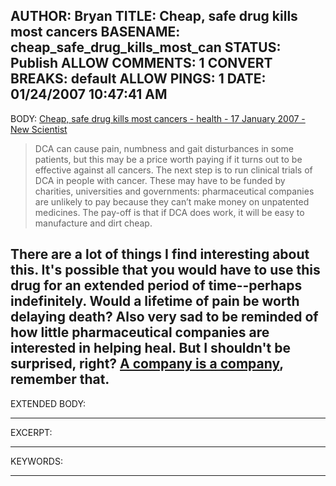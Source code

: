 AUTHOR: Bryan
TITLE: Cheap, safe drug kills most cancers
BASENAME: cheap_safe_drug_kills_most_can
STATUS: Publish
ALLOW COMMENTS: 1
CONVERT BREAKS: __default__
ALLOW PINGS: 1
DATE: 01/24/2007 10:47:41 AM
-----
BODY:
<a title="Cheap, safe drug kills most cancers - health - 17 January 2007 - New Scientist" href="http://www.newscientist.com/article.ns?id=dn10971&feedId=online-news_rss20">Cheap, safe drug kills most cancers - health - 17 January 2007 - New Scientist</a>

<blockquote>DCA can cause pain, numbness and gait disturbances in some patients, but this may be a price worth paying if it turns out to be effective against all cancers. The next step is to run clinical trials of DCA in people with cancer. These may have to be funded by charities, universities and governments: pharmaceutical companies are unlikely to pay because they can’t make money on unpatented medicines. The pay-off is that if DCA does work, it will be easy to manufacture and dirt cheap.</blockquote>

There are a lot of things I find interesting about this. It's possible that you would have to use this drug for an extended period of time--perhaps indefinitely. Would a lifetime of pain be worth delaying death? Also very sad to be reminded of how little pharmaceutical companies are interested in helping heal. But I shouldn't be surprised, right? <a href="http://www.leftsider.com/leftsider/2007/01/how_to_kill_a_personality.htm">A company is a company</a>, remember that.
-----
EXTENDED BODY:

-----
EXCERPT:

-----
KEYWORDS:

-----


